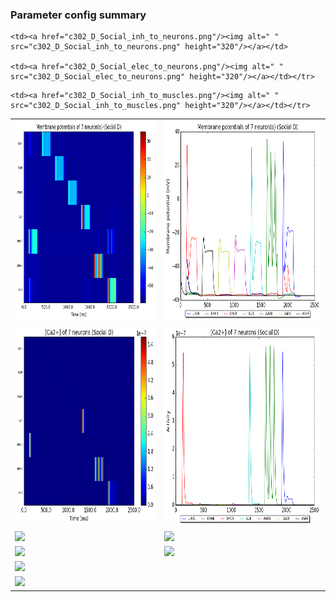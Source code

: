 ### Parameter config summary 
<table>

<tr>
  <td><a href="neurons_D_Social.png"/><img alt=" " src="neurons_D_Social.png" height="320"/></a></td>
  <td><a href="traces_neuron_Social_D.png"/><img alt=" " src="traces_neuron_Social_D.png" height="320"/></a></td>
</tr>

<tr>
  <td><a href="neuron_activity_D_Social.png"/><img alt=" " src="neuron_activity_D_Social.png" height="320"/></a></td>
  <td><a href="traces_neuron_activity_Social_D.png"/><img alt=" " src="traces_neuron_activity_Social_D.png" height="320"/></a></td>
</tr>

<tr>
  <td><a href="muscles_D_Social.png"/><img alt=" " src="muscles_D_Social.png" height="320"/></a></td>
  <td><a href="traces_muscles_Social_D.png"/><img alt=" " src="traces_muscles_Social_D.png" height="320"/></a></td>
</tr>

<tr>
  <td><a href="muscle_activity_D_Social.png"/><img alt=" " src="muscle_activity_D_Social.png" height="320"/></a></td>
  <td><a href="traces_muscles_activity_Social_D.png"/><img alt=" " src="traces_muscles_activity_Social_D.png" height="320"/></a></td>
</tr>

<tr><td><a href="c302_D_Social_exc_to_neurons.png"/><img alt=" " src="c302_D_Social_exc_to_neurons.png" height="320"/></a></td>

    <td><a href="c302_D_Social_inh_to_neurons.png"/><img alt=" " src="c302_D_Social_inh_to_neurons.png" height="320"/></a></td>

    <td><a href="c302_D_Social_elec_to_neurons.png"/><img alt=" " src="c302_D_Social_elec_to_neurons.png" height="320"/></a></td></tr>

<tr><td><a href="c302_D_Social_exc_to_muscles.png"/><img alt=" " src="c302_D_Social_exc_to_muscles.png" height="320"/></a></td>

    <td><a href="c302_D_Social_inh_to_muscles.png"/><img alt=" " src="c302_D_Social_inh_to_muscles.png" height="320"/></a></td></tr>
</table>
